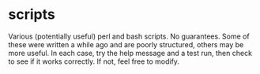 # scripts
Various (potentially useful) perl and bash scripts. No guarantees. Some of these were written a while ago and are poorly structured, others may be more useful. In each case, try the help message and a test run, then check to see if it works correctly. If not, feel free to modify.
